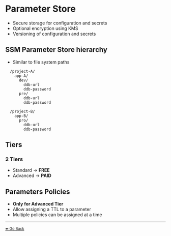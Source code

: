 # Parameter Store
* Secure storage for configuration and secrets
* Optional encryption using KMS
* Versioning of configuration and secrets

## SSM Parameter Store hierarchy
* Similar to file system paths
```
  /project-A/
    app-A/
      dev/
        ddb-url
        ddb-password
      pre/
        ddb-url
        ddb-password

  /project-B/
    app-B/
      pro/
        ddb-url
        ddb-password
```

## Tiers
### **2** Tiers
* Standard -> **FREE**
* Advanced -> **PAID**

## Parameters Policies
* **Only for Advanced Tier**
* Allow assigning a TTL to a parameter
* Multiple policies can be assigned at a time

---

[<small>⬅ Go Back</small>](./index.md)